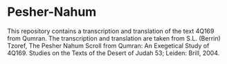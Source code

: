 # Pesher-Nahum
This repository contains a transcription and translation of the text 4Q169 from Qumran.
The transcription and translation are taken from S.L. (Berrin) Tzoref, 
The Pesher Nahum Scroll from Qumran: An Exegetical Study of 4Q169. Studies on the Texts of the Desert of Judah 53; Leiden: Brill, 2004.
